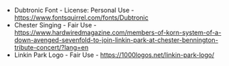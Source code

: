 - Dubtronic Font - License: Personal Use - https://www.fontsquirrel.com/fonts/Dubtronic
- Chester Singing - Fair Use -  https://www.hardwiredmagazine.com/members-of-korn-system-of-a-down-avenged-sevenfold-to-join-linkin-park-at-chester-bennington-tribute-concert/?lang=en
- Linkin Park Logo - Fair Use - https://1000logos.net/linkin-park-logo/
